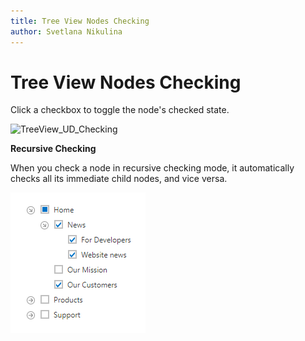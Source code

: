 ```yaml
---
title: Tree View Nodes Checking
author: Svetlana Nikulina
---
```

# Tree View Nodes Checking
Click a checkbox to toggle the node's checked state.

![TreeView_UD_Checking](../../images/img13277.png)

**Recursive Checking**

When you check a node in recursive checking mode, it automatically checks all its immediate child nodes, and vice versa.

![TreeView_UD_Checking](../../images/tree-view-checking-recursive.png)
